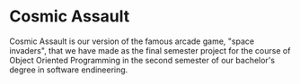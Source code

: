 # Cosmic Assault
 Cosmic Assault is our version of the famous arcade game, "space invaders", that we have made as the final semester project for the course of Object Oriented Programming in the second semester of our bachelor's degree in software endineering.
